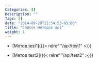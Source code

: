 ```yaml
---
Categories: []
Description: ""
Tags: []
date: "2014-09-29T21:54:53-05:00"
title: "Список методов api"
weight: 1
---
```


* [Метод test1]({{< relref "/api/test1" >}})
- [Метод test2]({{< relref "/api/test2" >}})

